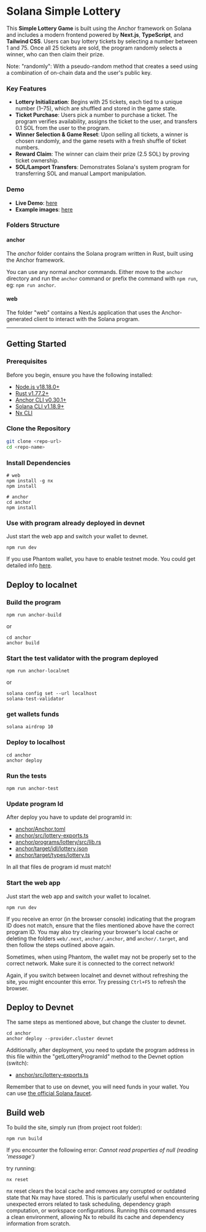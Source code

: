 # Solana Simple Lottery


This **Simple Lottery Game** is built using the Anchor framework on Solana and includes a modern frontend powered by **Next.js**, **TypeScript**, and **Tailwind CSS**. Users can buy lottery tickets by selecting a number between 1 and 75. Once all 25 tickets are sold, the program randomly selects a winner, who can then claim their prize.

Note: "randomly": With a pseudo-random method that creates a seed using a combination of on-chain data and the user's public key.

### Key Features

- **Lottery Initialization**: Begins with 25 tickets, each tied to a unique number (1–75), which are shuffled and stored in the game state.
- **Ticket Purchase**: Users pick a number to purchase a ticket. The program verifies availability, assigns the ticket to the user, and transfers 0.1 SOL from the user to the program.
- **Winner Selection & Game Reset**: Upon selling all tickets, a winner is chosen randomly, and the game resets with a fresh shuffle of ticket numbers.
- **Reward Claim**: The winner can claim their prize (2.5 SOL) by proving ticket ownership.
- **SOL/Lamport Transfers**: Demonstrates Solana's system program for transferring SOL and manual Lamport manipulation.

### Demo

- **Live Demo**: [here](https://solana-s6-lottery.vercel.app/)
- **Example images**: [here](.doc/images/)


### Folders Structure

#### anchor

The _anchor_ folder contains the Solana program written in Rust, built using the Anchor framework.

You can use any normal anchor commands. Either move to the `anchor` directory and run the `anchor` command or prefix the command with `npm run`, eg: `npm run anchor`.

#### web

The folder "web" contains a NextJs application that uses the Anchor-generated client to interact with the Solana program.

---


## Getting Started

### Prerequisites

Before you begin, ensure you have the following installed:

- [Node.js v18.18.0+](https://nodejs.org/)
- [Rust v1.77.2+](https://www.rust-lang.org/)
- [Anchor CLI v0.30.1+](https://www.anchor-lang.com/)
- [Solana CLI v1.18.9+](https://docs.solana.com/cli/install-solana-cli-tools)
- [Nx CLI](https://nx.dev)


### Clone the Repository

```bash
git clone <repo-url>
cd <repo-name>
```

### Install Dependencies

```shell
# web
npm install -g nx
npm install

# anchor
cd anchor
npm install
```

### Use with program already deployed in devnet

Just start the web app and switch your wallet to devnet.

```shell
npm run dev
```

If you use Phantom wallet, you have to enable testnet mode. You could get detailed info [here](https://docs.phantom.app/developer-powertools/testnet-mode).


## Deploy to localnet

### Build the program

```shell
npm run anchor-build
```
or

```shell
cd anchor
anchor build
```

### Start the test validator with the program deployed

```shell
npm run anchor-localnet
```

or

```shell
solana config set --url localhost
solana-test-validator
```

### get wallets funds 

```shell
solana airdrop 10
```

### Deploy to localhost

```shell
cd anchor
anchor deploy
```

### Run the tests

```shell
npm run anchor-test
```

### Update program Id

After deploy you have to update del programId in:

- [anchor/Anchor.toml](anchor/Anchor.toml)
- [anchor/src/lottery-exports.ts](anchor/src/lottery-exports.ts)
- [anchor/programs/lottery/src/lib.rs](anchor/programs/lottery/src/lib.rs)
- [anchor/target/idl/lottery.json](anchor/target/idl/lottery.json)
- [anchor/target/types/lottery.ts](anchor/target/types/lottery.ts)

In all that files de program id must match!


### Start the web app

Just start the web app and switch your wallet to localnet.

```shell
npm run dev
```

If you receive an error (in the browser console) indicating that the program ID does not match, ensure that the files mentioned above have the correct program ID. You may also try clearing your browser's local cache or deleting the folders `web/.next`, `anchor/.anchor`, and `anchor/.target`, and then follow the steps outlined above again.

Sometimes, when using Phantom, the wallet may not be properly set to the correct network. Make sure it is connected to the correct network!

Again, if you switch between localnet and devnet without refreshing the site, you might encounter this error. Try pressing `Ctrl+F5` to refresh the browser.


## Deploy to Devnet

The same steps as mentioned above, but change the cluster to devnet.

```shell
cd anchor
anchor deploy --provider.cluster devnet
```

Additionally, after deployment, you need to update the program address in this file within the "getLotteryProgramId" method to the Devnet option (switch):

- [anchor/src/lottery-exports.ts](anchor/src/lottery-exports.ts)


Remember that to use on devnet, you will need funds in your wallet. You can use [the official Solana faucet](https://faucet.solana.com/).

## Build web 

To build the site, simply run (from project root folder):

```shell
npm run build
```

If you encounter the following error:
  _Cannot read properties of null (reading 'message')_ 
  
try running:

```shell
nx reset
```

nx reset clears the local cache and removes any corrupted or outdated state that Nx may have stored. This is particularly useful when encountering unexpected errors related to task scheduling, dependency graph computation, or workspace configurations. Running this command ensures a clean environment, allowing Nx to rebuild its cache and dependency information from scratch.


